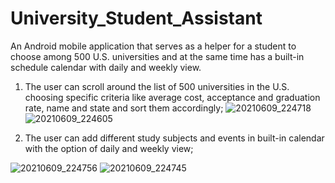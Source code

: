 # University_Student_Assistant

An Android mobile application that serves as a helper for a student to choose among 500 U.S. universities and 
at the same time has a built-in schedule calendar with daily and weekly view.

1) The user can scroll around the list of 500 universities in the U.S. choosing specific criteria like average cost, acceptance and graduation
rate, name and state and sort them accordingly;
![20210609_224718](https://user-images.githubusercontent.com/23497123/121540689-5daef780-ca0f-11eb-871f-7797b59832d8.jpg)
![20210609_224605](https://user-images.githubusercontent.com/23497123/121540645-538cf900-ca0f-11eb-8952-1a49767ddb18.jpg)

2) The user can add different study subjects and events in built-in calendar with the option of daily and weekly view;

![20210609_224756](https://user-images.githubusercontent.com/23497123/121540709-60a9e800-ca0f-11eb-8504-120dd79dcffd.jpg)
![20210609_224745](https://user-images.githubusercontent.com/23497123/121540698-5f78bb00-ca0f-11eb-9f02-2413be2f2c8b.jpg)
